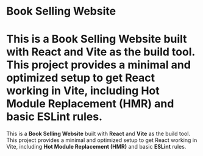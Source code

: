 # Book Selling Website


This is a **Book Selling Website** built with **React** and **Vite** as the build tool. This project provides a minimal and optimized setup to get React working in Vite, including **Hot Module Replacement (HMR)** and basic **ESLint** rules.
=======
This is a **Book Selling Website** built with **React** and **Vite** as the build tool. This project provides a minimal and optimized setup to get React working in Vite, including **Hot Module Replacement (HMR)** and basic **ESLint** rules.
